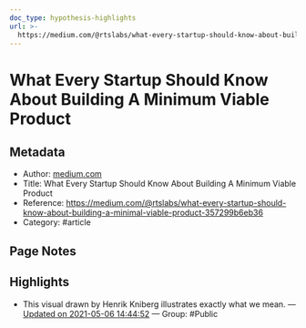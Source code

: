 ```yaml
---
doc_type: hypothesis-highlights
url: >-
  https://medium.com/@rtslabs/what-every-startup-should-know-about-building-a-minimal-viable-product-357299b6eb36
---
```


# What Every Startup Should Know About Building A Minimum Viable Product

## Metadata
- Author: [medium.com]()
- Title: What Every Startup Should Know About Building A Minimum Viable Product
- Reference: https://medium.com/@rtslabs/what-every-startup-should-know-about-building-a-minimal-viable-product-357299b6eb36
- Category: #article

## Page Notes
## Highlights
- This visual drawn by Henrik Kniberg illustrates exactly what we mean. — [Updated on 2021-05-06 14:44:52](https://hyp.is/Le745K4uEeusNUcACdJBUA/medium.com/@rtslabs/what-every-startup-should-know-about-building-a-minimal-viable-product-357299b6eb36) — Group: #Public



